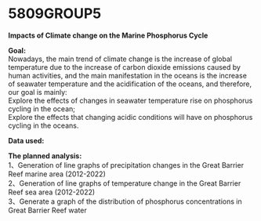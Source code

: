 # 5809GROUP5
**Impacts of Climate change on the Marine  Phosphorus Cycle**  

**Goal:**   
Nowadays, the main trend of climate change is the increase of global temperature due to the increase of carbon dioxide emissions caused by human activities, and the main manifestation in the oceans is the increase of seawater temperature and the acidification of the oceans, and therefore, our goal is mainly:  
Explore the effects of changes in seawater temperature rise on phosphorus cycling in the ocean;  
Explore the effects that changing acidic conditions will have on phosphorus cycling in the oceans.  

**Data used:**  

**The planned analysis:**   
1、Generation of line graphs of precipitation changes in the Great Barrier Reef marine area (2012-2022)  
2、Generation of line graphs of temperature change in the Great Barrier Reef sea area (2012-2022)  
3、Generate a graph of the distribution of phosphorus concentrations in Great Barrier Reef water  
